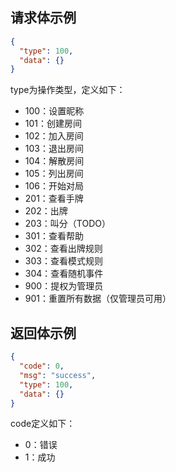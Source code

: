 ## 请求体示例

```json
{
  "type": 100,
  "data": {}
}
```

type为操作类型，定义如下：

* 100：设置昵称
* 101：创建房间
* 102：加入房间
* 103：退出房间
* 104：解散房间
* 105：列出房间
* 106：开始对局
* 201：查看手牌
* 202：出牌
* 203：叫分（TODO）
* 301：查看帮助
* 302：查看出牌规则
* 303：查看模式规则
* 304：查看随机事件
* 900：提权为管理员
* 901：重置所有数据（仅管理员可用）

## 返回体示例

```json
{
  "code": 0,
  "msg": "success",
  "type": 100,
  "data": {}
}
```

code定义如下：

* 0：错误
* 1：成功
